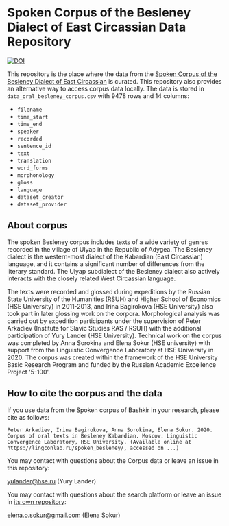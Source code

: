 # Spoken Corpus of the Besleney Dialect of East Circassian Data Repository

[![DOI](https://zenodo.org/badge/DOI/10.5281/zenodo.7048114.svg)](https://doi.org/10.5281/zenodo.7048114)

This repository is the place where the data from the [Spoken Corpus of the Besleney Dialect of East Circassian](http://lingconlab.ru/spoken_besleney/) is curated. This repository also provides an alternative way to access corpus data locally. The data is stored in `data_oral_besleney_corpus.csv` with 9478 rows and 14 columns:

* `filename`
* `time_start`
* `time_end`
* `speaker`
* `recorded`
* `sentence_id`
* `text`
* `translation`
* `word_forms`
* `morphonology`
* `gloss`
* `language`
* `dataset_creator`
* `dataset_provider`

## About corpus

The spoken Besleney corpus includes texts of a wide variety of genres recorded in the village of Ulyap in the Republic of Adygea. The Besleney dialect is the western-most dialect of the Kabardian (East Circassian) language, and it contains a significant number of differences from the literary standard. The Ulyap subdialect of the Besleney dialect also actively interacts with the closely related West Circassian language.

The texts were recorded and glossed during expeditions by the Russian State University of the Humanities (RSUH) and Higher School of Economics (HSE University) in 2011-2013, and Irina Bagirokova (HSE University) also took part in later glossing work on the corpora. Morphological analysis was carried out by expedition participants under the supervision of Peter Arkadiev (Institute for Slavic Studies RAS / RSUH) with the additional participation of Yury Lander (HSE University). Technical work on the corpus was completed by Anna Sorokina and Elena Sokur (HSE university) with support from the Linguistic Convergence Laboratory at HSE University in 2020. The corpus was created within the framework of the HSE University Basic Research Program and funded by the Russian Academic Excellence Project '5-100'.

## How to cite the corpus and the data

If you use data from the Spoken corpus of Bashkir in your research, please cite as follows:

```
Peter Arkadiev, Irina Bagirokova, Anna Sorokina, Elena Sokur. 2020. Corpus of oral texts in Besleney Kabardian. Moscow: Linguistic Convergence Laboratory, HSE University. (Available online at https://lingconlab.ru/spoken_besleney/, accessed on ...)
```

You may contact with questions about the Corpus data or leave an issue in this repository:

yulander@hse.ru (Yury Lander)

You may contact with questions about the search platform or leave an issue in [its own repository](https://github.com/LingConLab/Spoken_Besleney):

elena.o.sokur@gmail.com (Elena Sokur)
